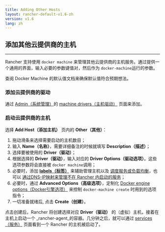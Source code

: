```yaml
---
title: Adding Other Hosts
layout: rancher-default-v1.6-zh
version: v1.6
lang: zh
---
```


## 添加其他云提供商的主机
---

Rancher 支持使用 `docker machine` 来管理其他云提供商的主机服务。通过提供一个通用的界面，输入必要的参数键值对，然后作为 `docker-machine`运行的参数。

查阅 Docker Machine 的默认值文档来确保默认值符合预期想法。

### 添加云提供商的驱动

通过 [Admin（系统管理）]({{site.baseurl}}/rancher/{{page.version}}/{{page.lang}}/configuration/accounts/#管理员)的 [machine drivers（主机驱动）]({{site.baseurl}}/rancher/{{page.version}}/{{page.lang}}/configuration/machine-drivers/) 页面来添加。

### 启动云提供商的主机

选择 **Add Host（添加主机）** 页内的 **Other（其他）**：

1. 拖动滑条来选择需要启动的主机数目；
2. 输入 **Name（名称）**，需要详细备注的时候就填写 **Description（描述）**；
3. 选择要被使用的 **Driver（驱动）**；
4. 根据选择的 **Driver（驱动）**，输入对应的 **Driver Options（驱动选项）**。这些选项参数将会直接被 `docker machine`调用；
5. 必要时，添加 **[labels（标签）]({{site.baseurl}}/rancher/{{page.version}}/{{page.lang}}/hosts/#labels)** 来辅助管理主机以及 [调度服务或负载均衡]({{site.baseurl}}/rancher/{{page.version}}/{{page.lang}}/cattle/scheduling/)，也可以 [通过DNS-IP映射来管理不在 Rancher 内启动的服务]({{site.baseurl}}/rancher/{{page.version}}/{{page.lang}}/cattle/external-dns-service/#为外部dns使用特定的ip)；
6. 必要时，通过 **Advanced Options（高级选项）**，定制化 [Docker engine options（Docker引擎选项）](https://docs.docker.com/machine/reference/create/#specifying-configuration-options-for-the-created-docker-engine) 来控制 `docker-machine create` 时用到的选项指令；
7. 一切准备就绪后, 点击 **Create（创建）**。

点击创建后，Rancher 将创建选择对应 **Driver（驱动）** 的（虚拟）主机，接着在主机上启动一个 _rancher-agent_的容器。几分钟之后，就可以通过 [services（服务）]({{site.baseurl}}/rancher/{{page.version}}/{{page.lang}}/cattle/adding-services/) 页面看到一个 Rancher 的主机被启动了。
